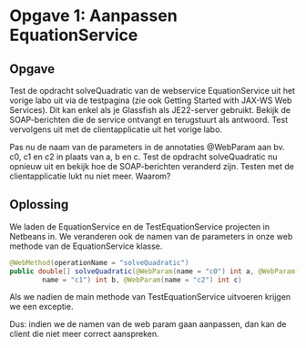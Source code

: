 # Opgave 1: Aanpassen EquationService

## Opgave

Test de opdracht solveQuadratic van de webservice EquationService uit het vorige labo uit via de testpagina (zie ook Getting Started with JAX-WS Web Services). Dit kan enkel als je Glassfish als JE22-server gebruikt. Bekijk de SOAP-berichten die de service ontvangt en terugstuurt als antwoord. Test vervolgens uit met de clientapplicatie uit het vorige labo.

Pas nu de naam van de parameters in de annotaties @WebParam aan bv. c0, c1 en c2 in plaats van a, b en c. Test de opdracht solveQuadratic nu opnieuw uit en bekijk hoe de SOAP-berichten veranderd zijn. Testen met de clientapplicatie lukt nu niet meer. Waarom?

## Oplossing

We laden de EquationService en de TestEquationService projecten in Netbeans in. We veranderen ook de namen van de parameters in onze web methode van de EquationService klasse.

```java
@WebMethod(operationName = "solveQuadratic")
public double[] solveQuadratic(@WebParam(name = "c0") int a, @WebParam(
        name = "c1") int b, @WebParam(name = "c2") int c)
```

Als we nadien de main methode van TestEquationService uitvoeren krijgen we een exceptie.

Dus: indien we de namen van de web param gaan aanpassen, dan kan de client die niet meer correct aanspreken.


